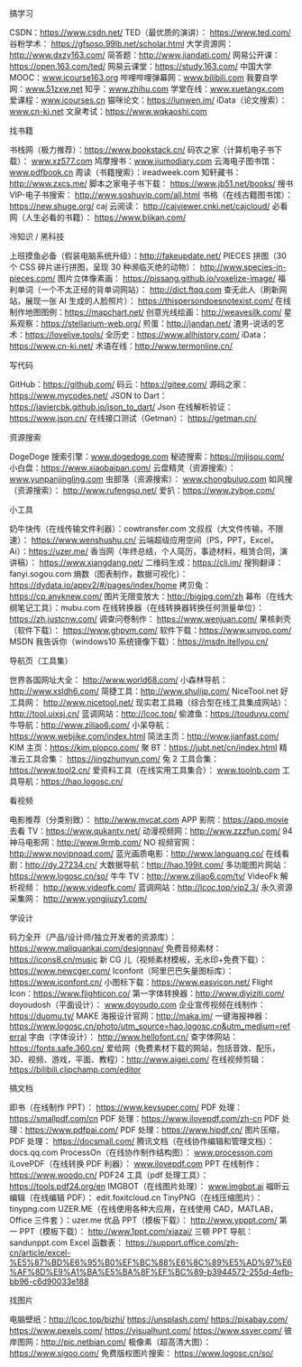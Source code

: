 搞学习

CSDN：https://www.csdn.net/
TED（最优质的演讲）：
https://www.ted.com/
谷粉学术：
https://gfsoso.99lb.net/scholar.html
大学资源网：http://www.dxzy163.com/
简答题：http://www.jiandati.com/
网易公开课：https://open.163.com/ted/
网易云课堂：https://study.163.com/
中国大学 MOOC：www.icourse163.org
哔哩哔哩弹幕网：www.bilibili.com
我要自学网：www.51zxw.net
知乎：www.zhihu.com
学堂在线：www.xuetangx.com
爱课程：www.icourses.cn
猫咪论文：https://lunwen.im/
iData（论文搜索）：www.cn-ki.net
文泉考试：https://www.wqkaoshi.com

找书籍

书栈网（极力推荐）：https://www.bookstack.cn/
码农之家（计算机电子书下载）：
www.xz577.com
鸠摩搜书：www.jiumodiary.com
云海电子图书馆：www.pdfbook.cn
周读（书籍搜索）：ireadweek.com
知轩藏书：http://www.zxcs.me/
脚本之家电子书下载：
https://www.jb51.net/books/
搜书 VIP-电子书搜索：
http://www.soshuvip.com/all.html
书格（在线古籍图书馆）：
https://new.shuge.org/
caj 云阅读：
http://cajviewer.cnki.net/cajcloud/
必看网（人生必看的书籍）：
https://www.biikan.com/

冷知识 / 黑科技

上班摸鱼必备（假装电脑系统升级）：http://fakeupdate.net/
PIECES 拼图（30 个 CSS 碎片进行拼图，呈现 30 种濒临灭绝的动物）：
http://www.species-in-pieces.com/
图片立体像素画：
https://pissang.github.io/voxelize-image/
福利单词（一个不太正经的背单词网站）：
http://dict.ftqq.com
查无此人（刷新网站，展现一张 AI 生成的人脸照片）：
https://thispersondoesnotexist.com/
在线制作地图图例：https://mapchart.net/
创意光线绘画：http://weavesilk.com/
星系观察：https://stellarium-web.org/
煎蛋：http://jandan.net/
渣男-说话的艺术：https://lovelive.tools/
全历史：https://www.allhistory.com/
iData：https://www.cn-ki.net/
术语在线：http://www.termonline.cn/

写代码

GitHub：https://github.com/
码云：https://gitee.com/
源码之家：https://www.mycodes.net/
JSON to Dart：
https://javiercbk.github.io/json_to_dart/
Json 在线解析验证：
https://www.json.cn/
在线接口测试（Getman）：
https://getman.cn/

资源搜索

DogeDoge 搜索引擎：www.dogedoge.com
秘迹搜索：https://mijisou.com/
小白盘：https://www.xiaobaipan.com/
云盘精灵（资源搜索）：
www.yunpanjingling.com
虫部落（资源搜索）：
www.chongbuluo.com
如风搜（资源搜索）：
http://www.rufengso.net/
爱扒：https://www.zyboe.com/

小工具

奶牛快传（在线传输文件利器）：cowtransfer.com
文叔叔（大文件传输，不限速）：
https://www.wenshushu.cn/
云端超级应用空间（PS，PPT，Excel，Ai）：https://uzer.me/
香当网（年终总结，个人简历，事迹材料，租赁合同，演讲稿）：
https://www.xiangdang.net/
二维码生成：https://cli.im/
搜狗翻译：fanyi.sogou.com
熵数（图表制作，数据可视化）：
https://dydata.io/appv2/#/pages/index/home
拷贝兔：https://cp.anyknew.com/
图片无限变放大：http://bigjpg.com/zh
幕布（在线大纲笔记工具）：mubu.com
在线转换器（在线转换器转换任何测量单位）：https://zh.justcnw.com/
调查问卷制作：
https://www.wenjuan.com/
果核剥壳（软件下载）：
https://www.ghpym.com/
软件下载：https://www.unyoo.com/
MSDN 我告诉你（windows10 系统镜像下载）：https://msdn.itellyou.cn/

导航页（工具集）

世界各国网址大全：
http://www.world68.com/
小森林导航：http://www.xsldh6.com/
简捷工具：http://www.shulijp.com/
NiceTool.net 好工具网：
http://www.nicetool.net/
现实君工具箱（综合型在线工具集成网站）：http://tool.uixsj.cn/
蓝调网站：http://lcoc.top/
偷渡鱼：https://touduyu.com/
牛导航：http://www.ziliao6.com/
小呆导航：
https://www.webjike.com/index.html
简法主页：http://www.jianfast.com/
KIM 主页：https://kim.plopco.com/
聚 BT：https://jubt.net/cn/index.html
精准云工具合集：
https://jingzhunyun.com/
兔 2 工具合集：https://www.tool2.cn/
爱资料工具（在线实用工具集合）：
www.toolnb.com
工具导航：https://hao.logosc.cn/

看视频

电影推荐（分类别致）：
http://www.mvcat.com
APP 影院：https://app.movie
去看 TV：https://www.qukantv.net/
动漫视频网：http://www.zzzfun.com/
94 神马电影网：http://www.9rmb.com/
NO 视频官网：http://www.novipnoad.com/
蓝光画质电影：http://www.languang.co/
在线看剧：http://dy.27234.cn/
大数据导航：http://hao.199it.com/
多功能图片网站：
https://www.logosc.cn/so/
牛牛 TV：http://www.ziliao6.com/tv/
VideoFk 解析视频：
http://www.videofk.com/
蓝调网站：http://lcoc.top/vip2.3/
永久资源采集网：
http://www.yongjiuzy1.com/

学设计

码力全开（产品/设计师/独立开发者的资源库）：https://www.maliquankai.com/designnav/
免费音频素材：https://icons8.cn/music
新 CG 儿（视频素材模板，无水印+免费下载）：
https://www.newcger.com/
Iconfont（阿里巴巴矢量图标库）：
https://www.iconfont.cn/
小图标下载：https://www.easyicon.net/
Flight Icon：https://www.flighticon.co/
第一字体转换器：http://www.diyiziti.com/
doyoudosh（平面设计）：
www.doyoudo.com
企业宣传视频在线制作：https://duomu.tv/
MAKE 海报设计官网：http://maka.im/
一键海报神器：
https://www.logosc.cn/photo/utm_source=hao.logosc.cn&utm_medium=referral
字由（字体设计）：
http://www.hellofont.cn/
查字体网站：https://fonts.safe.360.cn/
爱给网（免费素材下载的网站，包括音效、配乐，3D、视频、游戏，平面、教程）：http://www.aigei.com/
在线视频剪辑：
https://bilibili.clipchamp.com/editor

搞文档

即书（在线制作 PPT）：
https://www.keysuper.com/
PDF 处理：https://smallpdf.com/cn
PDF 处理：https://www.ilovepdf.com/zh-cn
PDF 处理：https://www.pdfpai.com/
PDF 处理：https://www.hipdf.cn/
图片压缩，PDF 处理：
https://docsmall.com/
腾讯文档（在线协作编辑和管理文档）：
docs.qq.com
ProcessOn（在线协作制作结构图）：
www.processon.com
iLovePDF（在线转换 PDF 利器）：
www.ilovepdf.com
PPT 在线制作：https://www.woodo.cn/
PDF24 工具（pdf 处理工具）：
https://tools.pdf24.org/en
IMGBOT（在线图片处理）：
www.imgbot.ai
福昕云编辑（在线编辑 PDF）：
edit.foxitcloud.cn
TinyPNG（在线压缩图片）：tinypng.com
UZER.ME（在线使用各种大应用，在线使用 CAD，MATLAB，Office 三件套
）：uzer.me
优品 PPT（模板下载）：
http://www.ypppt.com/
第一 PPT（模板下载）：
http://www.1ppt.com/xiazai/
三顿 PPT 导航：sandunppt.com
Excel 函数表：
https://support.office.com/zh-cn/article/excel-%E5%87%BD%E6%95%B0%EF%BC%88%E6%8C%89%E5%AD%97%E6%AF%8D%E9%A1%BA%E5%BA%8F%EF%BC%89-b3944572-255d-4efb-bb96-c6d90033e188

找图片

电脑壁纸：http://lcoc.top/bizhi/
https://unsplash.com/
https://pixabay.com/
https://www.pexels.com/
https://visualhunt.com/
https://www.ssyer.com/
彼岸图网：http://pic.netbian.com/
极像素（超高清大图）：
https://www.sigoo.com/
免费版权图片搜索：
https://www.logosc.cn/so/
